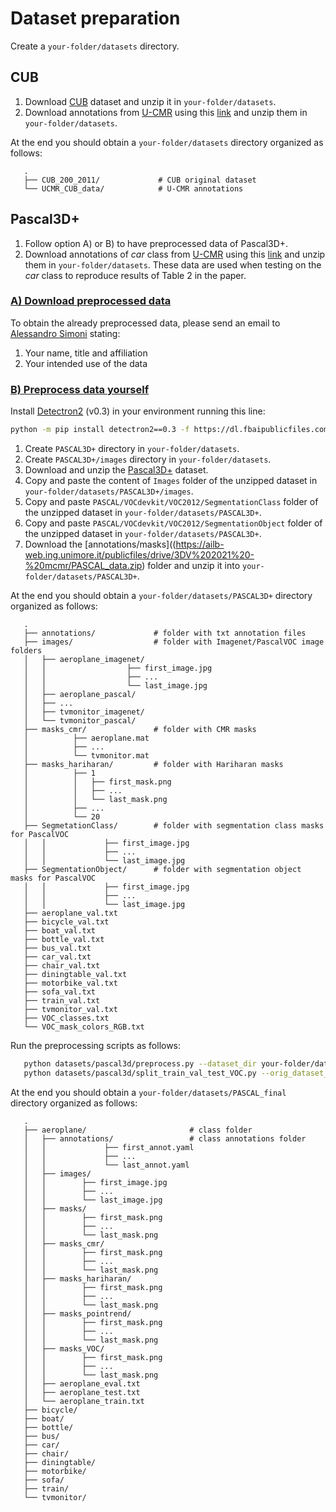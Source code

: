 # Dataset preparation
Create a ```your-folder/datasets``` directory.

## CUB
1) Download [CUB](http://www.vision.caltech.edu/visipedia-data/CUB-200-2011/CUB_200_2011.tgz) dataset and unzip it in ```your-folder/datasets```.
2) Download annotations from [U-CMR](https://github.com/shubham-goel/ucmr) using this [link](https://ailb-web.ing.unimore.it/publicfiles/drive/3DV%202021%20-%20mcmr/UCMR_CUB_data.zip) and unzip them in ```your-folder/datasets```.

At the end you should obtain a ```your-folder/datasets``` directory organized as follows:
```
   .
   ├── CUB_200_2011/             # CUB original dataset
   └── UCMR_CUB_data/            # U-CMR annotations
```


## Pascal3D+

1. Follow option A) or B) to have preprocessed data of Pascal3D+.
2. Download annotations of _car_ class from [U-CMR](https://github.com/shubham-goel/ucmr) using this [link](https://ailb-web.ing.unimore.it/publicfiles/drive/3DV%202021%20-%20mcmr/UCMR_P3D_data.zip) and unzip them in ```your-folder/datasets```. These data are used when testing on the _car_ class to reproduce results of Table 2 in the paper.

### <ins> A) Download preprocessed data</ins>
To obtain the already preprocessed data, please send an email to [Alessandro Simoni](https://aimagelab.ing.unimore.it/imagelab/person.asp?idpersona=125) stating:
1) Your name, title and affiliation
2) Your intended use of the data

### <ins>B) Preprocess data yourself</ins>
Install [Detectron2](https://github.com/facebookresearch/detectron2/blob/main/INSTALL.md) (v0.3) in your environment running this line:
```bash
python -m pip install detectron2==0.3 -f https://dl.fbaipublicfiles.com/detectron2/wheels/cu102/torch1.5/index.html
```

1) Create ```PASCAL3D+``` directory in ```your-folder/datasets```.
2) Create ```PASCAL3D+/images``` directory  in ```your-folder/datasets```.
3) Download and unzip the [Pascal3D+](ftp://cs.stanford.edu/cs/cvgl/PASCAL3D+_release1.1.zip) dataset.
4) Copy and paste the content of ```Images``` folder of the unzipped dataset in ```your-folder/datasets/PASCAL3D+/images```.
5) Copy and paste ```PASCAL/VOCdevkit/VOC2012/SegmentationClass``` folder of the unzipped dataset in ```your-folder/datasets/PASCAL3D+```.
6) Copy and paste ```PASCAL/VOCdevkit/VOC2012/SegmentationObject``` folder of the unzipped dataset in ```your-folder/datasets/PASCAL3D+```.
7) Download the [annotations/masks]((https://ailb-web.ing.unimore.it/publicfiles/drive/3DV%202021%20-%20mcmr/PASCAL_data.zip) folder and unzip it into ```your-folder/datasets/PASCAL3D+```. 

At the end you should obtain a ```your-folder/datasets/PASCAL3D+``` directory organized as follows:
```
   .
   ├── annotations/             # folder with txt annotation files
   ├── images/                  # folder with Imagenet/PascalVOC image folders
   │   ├── aeroplane_imagenet/    
   │   │                  ├── first_image.jpg
   │   │                  ├── ...
   │   │                  └── last_image.jpg
   │   ├── aeroplane_pascal/             
   │   ├── ...             
   │   ├── tvmonitor_imagenet/            
   │   └── tvmonitor_pascal/                
   ├── masks_cmr/               # folder with CMR masks
   │          ├── aeroplane.mat
   │          ├── ...
   │          └── tvmonitor.mat
   ├── masks_hariharan/         # folder with Hariharan masks
   │          ├── 1
   │          │   ├── first_mask.png
   │          │   ├── ...
   │          │   └── last_mask.png
   │          ├── ...
   │          └── 20
   ├── SegmetationClass/        # folder with segmentation class masks for PascalVOC
   │   │             ├── first_image.jpg
   │   │             ├── ...
   │   │             └── last_image.jpg
   ├── SegmentationObject/      # folder with segmentation object masks for PascalVOC
   │   │             ├── first_image.jpg
   │   │             ├── ...
   │   │             └── last_image.jpg
   ├── aeroplane_val.txt
   ├── bicycle_val.txt
   ├── boat_val.txt
   ├── bottle_val.txt
   ├── bus_val.txt
   ├── car_val.txt
   ├── chair_val.txt
   ├── diningtable_val.txt
   ├── motorbike_val.txt
   ├── sofa_val.txt
   ├── train_val.txt
   ├── tvmonitor_val.txt
   ├── VOC_classes.txt
   └── VOC_mask_colors_RGB.txt
```
Run the preprocessing scripts as follows:
```bash
   python datasets/pascal3d/preprocess.py --dataset_dir your-folder/datasets/PASCAL3D+ --results_dir your-folder/datasets/PASCAL_final
   python datasets/pascal3d/split_train_val_test_VOC.py --orig_dataset_dir your-folder/datasets/PASCAL3D+ --new_dataset_dir your-folder/datasets/PASCAL_final
```

At the end you should obtain a ```your-folder/datasets/PASCAL_final``` directory organized as follows:
```
   .
   ├── aeroplane/                       # class folder
   │   ├── annotations/                 # class annotations folder
   │   │             ├── first_annot.yaml
   │   │             ├── ...
   │   │             └── last_annot.yaml
   │   ├── images/   
   │   │        ├── first_image.jpg
   │   │        ├── ...
   │   │        └── last_image.jpg       
   │   ├── masks/   
   │   │        ├── first_mask.png
   │   │        ├── ...
   │   │        └── last_mask.png         
   │   ├── masks_cmr/   
   │   │        ├── first_mask.png
   │   │        ├── ...
   │   │        └── last_mask.png          
   │   ├── masks_hariharan/  
   │   │        ├── first_mask.png
   │   │        ├── ...
   │   │        └── last_mask.png           
   │   ├── masks_pointrend/ 
   │   │        ├── first_mask.png
   │   │        ├── ...
   │   │        └── last_mask.png            
   │   ├── masks_VOC/       
   │   │        ├── first_mask.png
   │   │        ├── ...
   │   │        └── last_mask.png      
   │   ├── aeroplane_eval.txt            
   │   ├── aeroplane_test.txt       
   │   └── aeroplane_train.txt                    
   ├── bicycle/
   ├── boat/
   ├── bottle/
   ├── bus/
   ├── car/
   ├── chair/
   ├── diningtable/
   ├── motorbike/
   ├── sofa/
   ├── train/
   └── tvmonitor/
```
